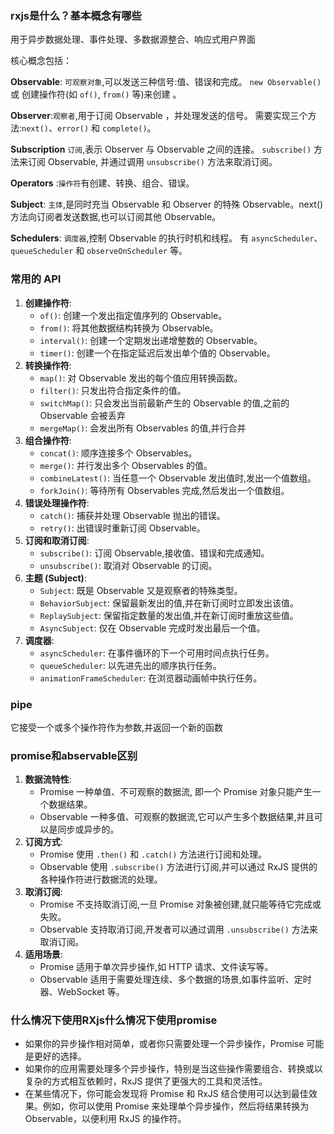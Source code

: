 ### rxjs是什么？基本概念有哪些

用于异步数据处理、事件处理、多数据源整合、响应式用户界面

核心概念包括：

**Observable**: `可观察对象`,可以发送三种信号:值、错误和完成。 `new Observable()` 或 创建操作符(如 `of()`, `from()` 等)来创建 。

**Observer**:`观察者`,用于订阅 Observable ，并处理发送的信号。 需要实现三个方法:`next()`、`error()` 和 `complete()`。

**Subscription** `订阅`,表示 Observer 与 Observable 之间的连接。 `subscribe()` 方法来订阅 Observable, 并通过调用 `unsubscribe()` 方法来取消订阅。

**Operators** :`操作符`有创建、转换、组合、错误。

**Subject**: `主体`,是同时充当 Observable 和 Observer 的特殊 Observable。next() 方法向订阅者发送数据,也可以订阅其他 Observable。

**Schedulers**: `调度器`,控制 Observable 的执行时机和线程。 有 `asyncScheduler`、`queueScheduler` 和 `observeOnScheduler` 等。



### 常用的 API

1. **创建操作符**:
   - `of()`: 创建一个发出指定值序列的 Observable。
   - `from()`: 将其他数据结构转换为 Observable。
   - `interval()`: 创建一个定期发出递增整数的 Observable。
   - `timer()`: 创建一个在指定延迟后发出单个值的 Observable。
2. **转换操作符**:
   - `map()`: 对 Observable 发出的每个值应用转换函数。
   - `filter()`: 只发出符合指定条件的值。
   - `switchMap()`: 只会发出当前最新产生的 Observable 的值,之前的 Observable 会被丢弃
   - `mergeMap()`: 会发出所有 Observables 的值,并行合并
3. **组合操作符**:
   - `concat()`: 顺序连接多个 Observables。
   - `merge()`: 并行发出多个 Observables 的值。
   - `combineLatest()`: 当任意一个 Observable 发出值时,发出一个值数组。
   - `forkJoin()`: 等待所有 Observables 完成,然后发出一个值数组。
4. **错误处理操作符**:
   - `catch()`: 捕获并处理 Observable 抛出的错误。
   - `retry()`: 出错误时重新订阅 Observable。
5. **订阅和取消订阅**:
   - `subscribe()`: 订阅 Observable,接收值、错误和完成通知。
   - `unsubscribe()`: 取消对 Observable 的订阅。
6. **主题 (Subject)**:
   - `Subject`: 既是 Observable 又是观察者的特殊类型。
   - `BehaviorSubject`: 保留最新发出的值,并在新订阅时立即发出该值。
   - `ReplaySubject`: 保留指定数量的发出值,并在新订阅时重放这些值。
   - `AsyncSubject`: 仅在 Observable 完成时发出最后一个值。
7. **调度器**:
   - `asyncScheduler`: 在事件循环的下一个可用时间点执行任务。
   - `queueScheduler`: 以先进先出的顺序执行任务。
   - `animationFrameScheduler`: 在浏览器动画帧中执行任务。

### pipe 

它接受一个或多个操作符作为参数,并返回一个新的函数

### promise和abservable区别

1. **数据流特性**:
   - Promise 一种单值、不可观察的数据流, 即一个 Promise 对象只能产生一个数据结果。
   - Observable 一种多值、可观察的数据流,它可以产生多个数据结果,并且可以是同步或异步的。
2. **订阅方式**:
   - Promise 使用 `.then()` 和 `.catch()` 方法进行订阅和处理。
   - Observable 使用 `.subscribe()` 方法进行订阅,并可以通过 RxJS 提供的各种操作符进行数据流的处理。
3. **取消订阅**:
   - Promise 不支持取消订阅,一旦 Promise 对象被创建,就只能等待它完成或失败。
   - Observable 支持取消订阅,开发者可以通过调用 `.unsubscribe()` 方法来取消订阅。
4. **适用场景**:
   - Promise 适用于单次异步操作,如 HTTP 请求、文件读写等。
   - Observable 适用于需要处理连续、多个数据的场景,如事件监听、定时器、WebSocket 等。


### 什么情况下使用RXjs什么情况下使用promise

- 如果你的异步操作相对简单，或者你只需要处理一个异步操作，Promise 可能是更好的选择。
- 如果你的应用需要处理多个异步操作，特别是当这些操作需要组合、转换或以复杂的方式相互依赖时，RxJS 提供了更强大的工具和灵活性。
- 在某些情况下，你可能会发现将 Promise 和 RxJS 结合使用可以达到最佳效果。例如，你可以使用 Promise 来处理单个异步操作，然后将结果转换为 Observable，以便利用 RxJS 的操作符。


